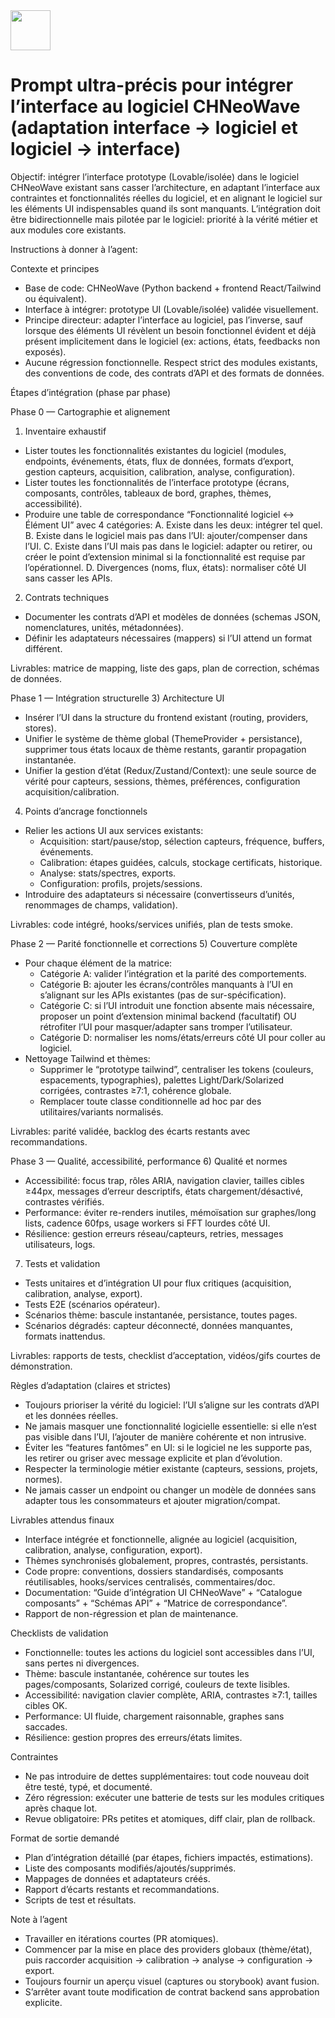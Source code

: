 <img src="https://r2cdn.perplexity.ai/pplx-full-logo-primary-dark%402x.png" style="height:64px;margin-right:32px"/>

# Prompt ultra-précis pour intégrer l’interface au logiciel CHNeoWave (adaptation interface → logiciel et logiciel → interface)

Objectif: intégrer l’interface prototype (Lovable/isolée) dans le logiciel CHNeoWave existant sans casser l’architecture, en adaptant l’interface aux contraintes et fonctionnalités réelles du logiciel, et en alignant le logiciel sur les éléments UI indispensables quand ils sont manquants. L’intégration doit être bidirectionnelle mais pilotée par le logiciel: priorité à la vérité métier et aux modules core existants.

Instructions à donner à l’agent:

Contexte et principes

- Base de code: CHNeoWave (Python backend + frontend React/Tailwind ou équivalent).
- Interface à intégrer: prototype UI (Lovable/isolée) validée visuellement.
- Principe directeur: adapter l’interface au logiciel, pas l’inverse, sauf lorsque des éléments UI révèlent un besoin fonctionnel évident et déjà présent implicitement dans le logiciel (ex: actions, états, feedbacks non exposés).
- Aucune régression fonctionnelle. Respect strict des modules existants, des conventions de code, des contrats d’API et des formats de données.

Étapes d’intégration (phase par phase)

Phase 0 — Cartographie et alignement

1) Inventaire exhaustif

- Lister toutes les fonctionnalités existantes du logiciel (modules, endpoints, événements, états, flux de données, formats d’export, gestion capteurs, acquisition, calibration, analyse, configuration).
- Lister toutes les fonctionnalités de l’interface prototype (écrans, composants, contrôles, tableaux de bord, graphes, thèmes, accessibilité).
- Produire une table de correspondance “Fonctionnalité logiciel ↔ Élément UI” avec 4 catégories:
A. Existe dans les deux: intégrer tel quel.
B. Existe dans le logiciel mais pas dans l’UI: ajouter/compenser dans l’UI.
C. Existe dans l’UI mais pas dans le logiciel: adapter ou retirer, ou créer le point d’extension minimal si la fonctionnalité est requise par l’opérationnel.
D. Divergences (noms, flux, états): normaliser côté UI sans casser les APIs.

2) Contrats techniques

- Documenter les contrats d’API et modèles de données (schemas JSON, nomenclatures, unités, métadonnées).
- Définir les adaptateurs nécessaires (mappers) si l’UI attend un format différent.

Livrables: matrice de mapping, liste des gaps, plan de correction, schémas de données.

Phase 1 — Intégration structurelle
3) Architecture UI

- Insérer l’UI dans la structure du frontend existant (routing, providers, stores).
- Unifier le système de thème global (ThemeProvider + persistance), supprimer tous états locaux de thème restants, garantir propagation instantanée.
- Unifier la gestion d’état (Redux/Zustand/Context): une seule source de vérité pour capteurs, sessions, thèmes, préférences, configuration acquisition/calibration.

4) Points d’ancrage fonctionnels

- Relier les actions UI aux services existants:
    - Acquisition: start/pause/stop, sélection capteurs, fréquence, buffers, événements.
    - Calibration: étapes guidées, calculs, stockage certificats, historique.
    - Analyse: stats/spectres, exports.
    - Configuration: profils, projets/sessions.
- Introduire des adaptateurs si nécessaire (convertisseurs d’unités, renommages de champs, validation).

Livrables: code intégré, hooks/services unifiés, plan de tests smoke.

Phase 2 — Parité fonctionnelle et corrections
5) Couverture complète

- Pour chaque élément de la matrice:
    - Catégorie A: valider l’intégration et la parité des comportements.
    - Catégorie B: ajouter les écrans/contrôles manquants à l’UI en s’alignant sur les APIs existantes (pas de sur-spécification).
    - Catégorie C: si l’UI introduit une fonction absente mais nécessaire, proposer un point d’extension minimal backend (facultatif) OU rétrofiter l’UI pour masquer/adapter sans tromper l’utilisateur.
    - Catégorie D: normaliser les noms/états/erreurs côté UI pour coller au logiciel.
- Nettoyage Tailwind et thèmes:
    - Supprimer le “prototype tailwind”, centraliser les tokens (couleurs, espacements, typographies), palettes Light/Dark/Solarized corrigées, contrastes ≥7:1, cohérence globale.
    - Remplacer toute classe conditionnelle ad hoc par des utilitaires/variants normalisés.

Livrables: parité validée, backlog des écarts restants avec recommandations.

Phase 3 — Qualité, accessibilité, performance
6) Qualité et normes

- Accessibilité: focus trap, rôles ARIA, navigation clavier, tailles cibles ≥44px, messages d’erreur descriptifs, états chargement/désactivé, contrastes vérifiés.
- Performance: éviter re-renders inutiles, mémoïsation sur graphes/long lists, cadence 60fps, usage workers si FFT lourdes côté UI.
- Résilience: gestion erreurs réseau/capteurs, retries, messages utilisateurs, logs.

7) Tests et validation

- Tests unitaires et d’intégration UI pour flux critiques (acquisition, calibration, analyse, export).
- Tests E2E (scénarios opérateur).
- Scénarios thème: bascule instantanée, persistance, toutes pages.
- Scénarios dégradés: capteur déconnecté, données manquantes, formats inattendus.

Livrables: rapports de tests, checklist d’acceptation, vidéos/gifs courtes de démonstration.

Règles d’adaptation (claires et strictes)

- Toujours prioriser la vérité du logiciel: l’UI s’aligne sur les contrats d’API et les données réelles.
- Ne jamais masquer une fonctionnalité logicielle essentielle: si elle n’est pas visible dans l’UI, l’ajouter de manière cohérente et non intrusive.
- Éviter les “features fantômes” en UI: si le logiciel ne les supporte pas, les retirer ou griser avec message explicite et plan d’évolution.
- Respecter la terminologie métier existante (capteurs, sessions, projets, normes).
- Ne jamais casser un endpoint ou changer un modèle de données sans adapter tous les consommateurs et ajouter migration/compat.

Livrables attendus finaux

- Interface intégrée et fonctionnelle, alignée au logiciel (acquisition, calibration, analyse, configuration, export).
- Thèmes synchronisés globalement, propres, contrastés, persistants.
- Code propre: conventions, dossiers standardisés, composants réutilisables, hooks/services centralisés, commentaires/doc.
- Documentation: “Guide d’intégration UI CHNeoWave” + “Catalogue composants” + “Schémas API” + “Matrice de correspondance”.
- Rapport de non-régression et plan de maintenance.

Checklists de validation

- Fonctionnelle: toutes les actions du logiciel sont accessibles dans l’UI, sans pertes ni divergences.
- Thème: bascule instantanée, cohérence sur toutes les pages/composants, Solarized corrigé, couleurs de texte lisibles.
- Accessibilité: navigation clavier complète, ARIA, contrastes ≥7:1, tailles cibles OK.
- Performance: UI fluide, chargement raisonnable, graphes sans saccades.
- Résilience: gestion propres des erreurs/états limites.

Contraintes

- Ne pas introduire de dettes supplémentaires: tout code nouveau doit être testé, typé, et documenté.
- Zéro régression: exécuter une batterie de tests sur les modules critiques après chaque lot.
- Revue obligatoire: PRs petites et atomiques, diff clair, plan de rollback.

Format de sortie demandé

- Plan d’intégration détaillé (par étapes, fichiers impactés, estimations).
- Liste des composants modifiés/ajoutés/supprimés.
- Mappages de données et adaptateurs créés.
- Rapport d’écarts restants et recommandations.
- Scripts de test et résultats.

Note à l’agent

- Travailler en itérations courtes (PR atomiques).
- Commencer par la mise en place des providers globaux (thème/état), puis raccorder acquisition → calibration → analyse → configuration → export.
- Toujours fournir un aperçu visuel (captures ou storybook) avant fusion.
- S’arrêter avant toute modification de contrat backend sans approbation explicite.

